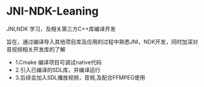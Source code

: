 # JNI-NDK-Leaning
JNI,NDK 学习，及相关第三方C++库编译开发

旨在，通过编译导入其他项目库及应用的过程中熟悉JNI，NDK开发，同时加深对音视频相关开发库的了解

- 1.Cmake 编译项目可调试native代码
- 2.引入已编译的SDL库，并编译运行
- 3.后续会加入SDL播放视频，音频,及配合FFMPEG使用
